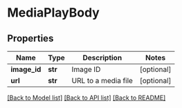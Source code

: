 # MediaPlayBody


## Properties
Name | Type | Description | Notes
------------ | ------------- | ------------- | -------------
**image_id** | **str** | Image ID | [optional] 
**url** | **str** | URL to a media file | [optional] 

[[Back to Model list]](../README.md#documentation-for-models) [[Back to API list]](../README.md#documentation-for-api-endpoints) [[Back to README]](../README.md)


